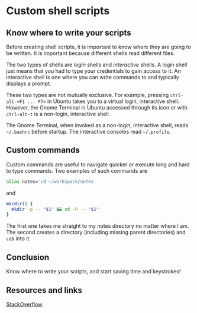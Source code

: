 # Custom shell scripts

## Know where to write your scripts

Before creating shell scripts, it is important to know where they are going to be written. It is important because different shells read different files.

The two types of shells are *login* shells and *interactive* shells. A login shell just means that you had to type your credentials to gain access to it. An interactive shell is one where you can write commands to and typically displays a prompt.

These two types are not mutually exclusive. For example, pressing `ctrl-alt-<F1 ... F7>` in Ubuntu takes you to a virtual login, interactive shell. However, the Gnome Terminal in Ubuntu accessed through its icon or with `ctrl-alt-t` is a non-login, interactive shell.

The Gnome Terminal, when invoked as a non-login, interactive shell, reads `~/.bashrc` before startup. The interactive consoles read `~/.profile`.

## Custom commands

Custom commands are useful to navigate quicker or execute long and hard to type commands. Two examples of such commands are

```sh
alias notes='cd ~/workspace/notes'
```

and

```sh
mkcdir() {
  mkdir -p -- "$1" && cd -P -- "$1"
}
```

The first one takes me straight to my notes directory no matter where I am. The second creates a directory (including missing parent directories) and `cd`s into it.

## Conclusion

Know where to write your scripts, and start saving time and keystrokes!

## Resources and links

[StackOverflow][1].

[1]: http://stackoverflow.com/questions/415403/whats-the-difference-between-bashrc-bash-profile-and-environment
